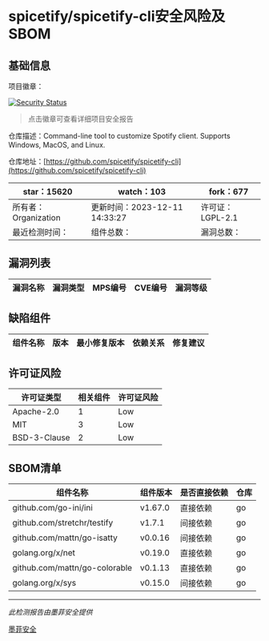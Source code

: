 # spicetify/spicetify-cli安全风险及SBOM

## 基础信息

项目徽章：

[![Security Status](https://www.murphysec.com/platform3/v31/badge/1734295809234522112.svg)](https://www.murphysec.com/console/report/1697679004928704512/1734295809234522112)

> 点击徽章可查看详细项目安全报告

仓库描述：Command-line tool to customize Spotify client. Supports Windows, MacOS, and Linux.

仓库地址：[https://github.com/spicetify/spicetify-cli](https://github.com/spicetify/spicetify-cli)

| star：15620 | watch：103 | fork：677 |
| ----------- | -------------- | ------------ |
| 所有者：Organization | 更新时间：2023-12-11 14:33:27 | 许可证：LGPL-2.1 |
| 最近检测时间： | 组件总数： | 漏洞总数： |




## 漏洞列表

| 漏洞名称 | 漏洞类型 | MPS编号 | CVE编号 | 漏洞等级 |
| ------- | ------ | ------- | ------ | ----- |





## 缺陷组件

| 组件名称 | 版本 | 最小修复版本 | 依赖关系 | 修复建议 |
| -------- | ---- | ------------ | -------- | -------- |





## 许可证风险

| 许可证类型 | 相关组件 | 许可证风险 |
| ---------- | -------- | ---------- |
|Apache-2.0|1|Low|
|MIT|3|Low|
|BSD-3-Clause|2|Low|




## SBOM清单

| 组件名称 | 组件版本 | 是否直接依赖 | 仓库 |
| -------- | -------- | ------------ | ---- |
|github.com/go-ini/ini|v1.67.0|直接依赖|go|
|github.com/stretchr/testify|v1.7.1|间接依赖|go|
|github.com/mattn/go-isatty|v0.0.16|间接依赖|go|
|golang.org/x/net|v0.19.0|直接依赖|go|
|github.com/mattn/go-colorable|v0.1.13|直接依赖|go|
|golang.org/x/sys|v0.15.0|间接依赖|go|


------

*此检测报告由墨菲安全提供*

[墨菲安全](www.murphysec.com)